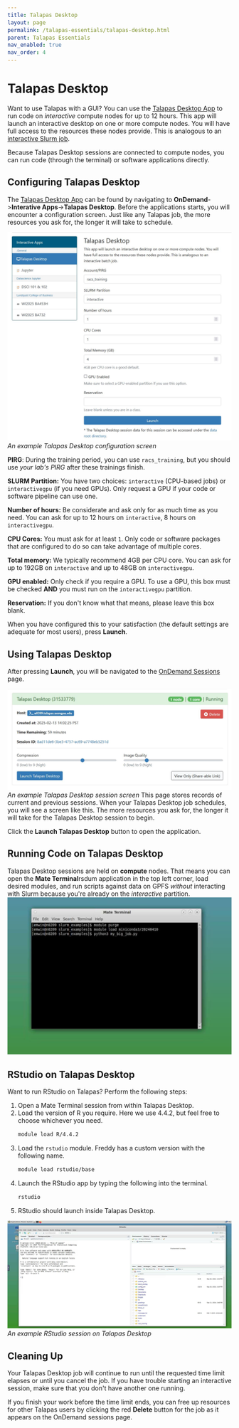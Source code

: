 ```yaml
---
title: Talapas Desktop
layout: page
permalink: /talapas-essentials/talapas-desktop.html
parent: Talapas Essentials
nav_enabled: true
nav_order: 4
---
```


# Talapas Desktop

Want to use Talapas with a GUI? You can use the [Talapas Desktop App](https://ondemand.talapas.uoregon.edu/pun/sys/dashboard/batch_connect/sys/bc_desktop/talapas/session_contexts/new) to run code on *interactive* compute nodes for up to 12 hours. This app will launch an interactive desktop on one or more compute nodes. You will have full access to the resources these nodes provide. This is analogous to an [interactive Slurm job](https://hpcrcf.atlassian.net/wiki/spaces/TW/pages/2755756536/How-to+Start+an+Interactive+Job).

Because Talapas Desktop sessions are connected to compute nodes, you can run code (through the terminal) or software applications directly.

## Configuring Talapas Desktop
The [Talapas Desktop App](https://ondemand.talapas.uoregon.edu/pun/sys/dashboard/batch_connect/sys/bc_desktop/talapas/session_contexts/new) can be found by navigating to **OnDemand**->**Interative Apps**->**Talapas Desktop**. Before the applications starts, you will encounter a configuration screen. 
Just like any Talapas job, the more resources you ask for, the longer it will take to schedule.

![example Talapas desktop session](../images/talapas-desktop.JPG)*An example Talapas Desktop configuration screen*


**PIRG**: During the training period, you can use `racs_training`, but you should use *your lab's PIRG* after these trainings finish.

**SLURM Partition:** You have two choices: `interactive` (CPU-based jobs) or `interactivegpu` (if you need GPUs). Only request a GPU if your code or software pipeline can use one.

**Number of hours:** Be considerate and ask only for as much time as you need. You can ask for up to 12 hours on `interactive`, 8 hours on `interactivegpu`.

**CPU Cores:** You must ask for at least `1`. Only code or software packages that are configured to do so can take advantage of multiple cores.

**Total memory:** We typically recommend 4GB per CPU core. You can ask for up to 192GB on `interactive` and up to 48GB on `interactivegpu`. 

**GPU enabled:** Only check if you require a GPU. To use a GPU, this box must be checked **AND** you must run on the `interactivegpu` partition.

**Reservation:** If you don't know what that means, please leave this box blank.

When you have configured this to your satisfaction (the default settings are adequate for most users), press **Launch**.

## Using Talapas Desktop

After pressing **Launch**, you will be navigated to the [OnDemand Sessions](https://ondemand.talapas.uoregon.edu/pun/sys/dashboard/batch_connect/sessions) page.

![example session page](../images/talapas-desktop-sessions.JPG)*An example Talapas Desktop session screen*
This page stores records of current and previous sessions. When your Talapas Desktop job schedules, you will see a screen like this. The more resources you ask for, the longer it will take for the Talapas Desktop session to begin. 

Click the **Launch Talapas Desktop** button to open the application.

## Running Code on Talapas Desktop

Talapas Desktop sessions are held on **compute** nodes. That means you can open the **Mate Terminal**rsdum application in the top left corner,
load desired modules, and run scripts against data on GPFS *without* interacting with Slurm because you're already on the *interactive* partition.
![example session](../images/talapas-desktop-work.JPG)

## RStudio on Talapas Desktop 

Want to run RStudio on Talapas? Perform the following steps:

1. Open a Mate Terminal session from within Talapas Desktop.
2. Load the version of R you require. Here we use 4.4.2, but feel free to choose whichever you need.
    ```bash
    module load R/4.4.2
    ```
3. Load the `rstudio` module. Freddy has a custom version with the following name.
     ```bash
    module load rstudio/base
    ```
4. Launch the RStudio app by typing the following into the terminal.
    ```bash
    rstudio
    ```
5. RStudio should launch inside Talapas Desktop.

![rstudio](../images/rstudio.JPG)*An example RStudio session on Talapas Desktop*

## Cleaning Up

Your Talapas Desktop job will continue to run until the requested time limit elapses or until you cancel the job. If you have trouble starting an
interactive session, make sure that you don't have another one running.

If you finish your work before the time limit ends, you 
can free up resources for other Talapas users by clicking the red **Delete** button
for the job as it appears on the OnDemand sessions page.
